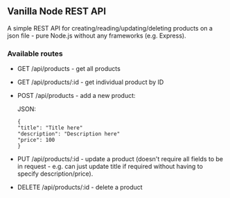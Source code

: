 ## Vanilla Node REST API

A simple REST API for creating/reading/updating/deleting products on a json file - pure Node.js without any frameworks (e.g. Express).

### Available routes

- GET /api/products - get all products
- GET /api/products/:id - get individual product by ID

- POST /api/products - add a new product:

  JSON:

  ```
  {
  "title": "Title here"
  "description": "Description here"
  "price": 100
  }
  ```

- PUT /api/products/:id - update a product (doesn't require all fields to be in request - e.g. can just update title if required without having to specify description/price).

- DELETE /api/products/:id - delete a product

